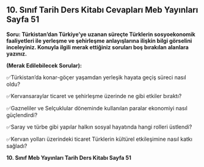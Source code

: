 ## 10. Sınıf Tarih Ders Kitabı Cevapları Meb Yayınları Sayfa 51

**Soru: Türkistan’dan Türkiye’ye uzanan süreçte Türklerin sosyoekonomik faaliyetleri ile yerleşme ve şehirleşme anlayışlarına ilişkin bilgi görselini inceleyiniz. Konuyla ilgili merak ettiğiniz soruları boş bırakılan alanlara yazınız.**

**(Merak Edilebilecek Sorular):**

✅Türkistan’da konar-göçer yaşamdan yerleşik hayata geçiş süreci nasıl oldu?

✅Kervansaraylar ticaret ve şehirleşme üzerinde ne gibi etkiler bıraktı?

✅Gazneliler ve Selçuklular döneminde kullanılan paralar ekonomiyi nasıl güçlendirdi?

✅Saray ve türbe gibi yapılar halkın sosyal hayatında hangi rolleri üstlendi?

✅Kervan yolları üzerindeki ticaret Türklerin kültürel etkileşimine nasıl katkı sağladı?

**10. Sınıf Meb Yayınları Tarih Ders Kitabı Sayfa 51**